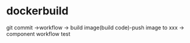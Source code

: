 dockerbuild
===========
git commit ->workflow -> build image(build code)-push image to xxx -> component workflow test

